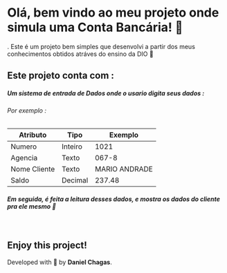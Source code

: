 # Olá, bem vindo ao meu projeto onde simula uma Conta Bancária! 🤠
. Este é um projeto bem simples que desenvolvi a partir dos meus conhecimentos obtidos atráves do ensino da DIO 🎉

## Este projeto conta com :
##### Um sistema de entrada de Dados onde o usario digita seus dados :
###### Por exemplo :

| Atributo  | Tipo     | Exemplo   
| --------- | ---------| ------- 
| Numero    | Inteiro  | 1021 
| Agencia   | Texto    | 067-8
| Nome Cliente | Texto    | MARIO ANDRADE
| Saldo | Decimal |237.48

##### Em seguida, é feita a leitura desses dados, e mostra os dados do cliente pra ele mesmo 🔐

<br>

## Enjoy this project!

Developed with 💜 by **Daniel Chagas**.
